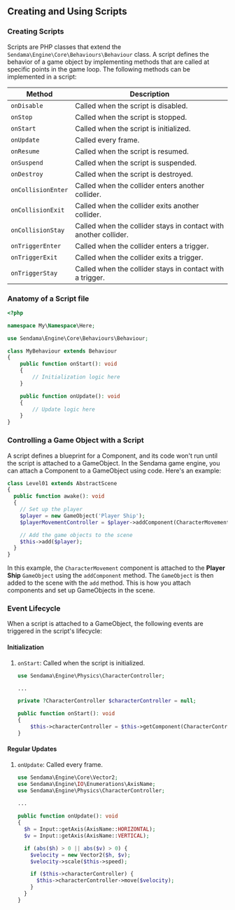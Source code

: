 ## Creating and Using Scripts

### Creating Scripts

Scripts are PHP classes that extend the `Sendama\Engine\Core\Behaviours\Behaviour` class. A script defines the behavior of a game object by implementing methods that are called at specific points in the game loop. The following methods can be implemented in a script:

| Method | Description                           |
|--------|---------------------------------------|
|`onDisable`| Called when the script is disabled. |
|`onStop`| Called when the script is stopped.   |
|`onStart`| Called when the script is initialized. |
|`onUpdate`| Called every frame.                   |
|`onResume`| Called when the script is resumed.   |
|`onSuspend`| Called when the script is suspended. |
|`onDestroy`| Called when the script is destroyed. |
|`onCollisionEnter` | Called when the collider enters another collider. |
|`onCollisionExit` | Called when the collider exits another collider. |
|`onCollisionStay` | Called when the collider stays in contact with another collider. |
|`onTriggerEnter` | Called when the collider enters a trigger. |
|`onTriggerExit` | Called when the collider exits a trigger. |
|`onTriggerStay` | Called when the collider stays in contact with a trigger. |


### Anatomy of a Script file

```php
<?php

namespace My\Namespace\Here;

use Sendama\Engine\Core\Behaviours\Behaviour;

class MyBehaviour extends Behaviour
{
    public function onStart(): void
    {
        // Initialization logic here
    }

    public function onUpdate(): void
    {
        // Update logic here
    }
}
```

### Controlling a Game Object with a Script

A script defines a blueprint for a Component, and its code won't run until the script is attached to a GameObject. In the Sendama game engine, you can attach a Component to a GameObject using code. Here's an example:

```php
class Level01 extends AbstractScene
{
  public function awake(): void
  {
    // Set up the player
    $player = new GameObject('Player Ship');
    $playerMovementController = $player->addComponent(CharacterMovement::class);

    // Add the game objects to the scene
    $this->add($player);
  }
}
```

In this example, the `CharacterMovement` component is attached to the **Player Ship** `GameObject` using the `addComponent` method. The `GameObject` is then added to the scene with the `add` method. This is how you attach components and set up GameObjects in the scene.

### Event Lifecycle

When a script is attached to a GameObject, the following events are triggered in the script's lifecycle:

#### Initialization
1. `onStart`: Called when the script is initialized.
    ```php
    use Sendama\Engine\Physics\CharacterController;

    ...

    private ?CharacterController $characterController = null;
    
    public function onStart(): void
    {
        $this->characterController = $this->getComponent(CharacterController::class);
    }
    ```

#### Regular Updates

1. `onUpdate`: Called every frame.
    ```php
    use Sendama\Engine\Core\Vector2;
    use Sendama\Engine\IO\Enumerations\AxisName;
    use Sendama\Engine\Physics\CharacterController;

    ...
  
    public function onUpdate(): void
    {
      $h = Input::getAxis(AxisName::HORIZONTAL);
      $v = Input::getAxis(AxisName::VERTICAL);

      if (abs($h) > 0 || abs($v) > 0) {
        $velocity = new Vector2($h, $v);
        $velocity->scale($this->speed);

        if ($this->characterController) {
          $this->characterController->move($velocity);
        }
      }
    }
    ```